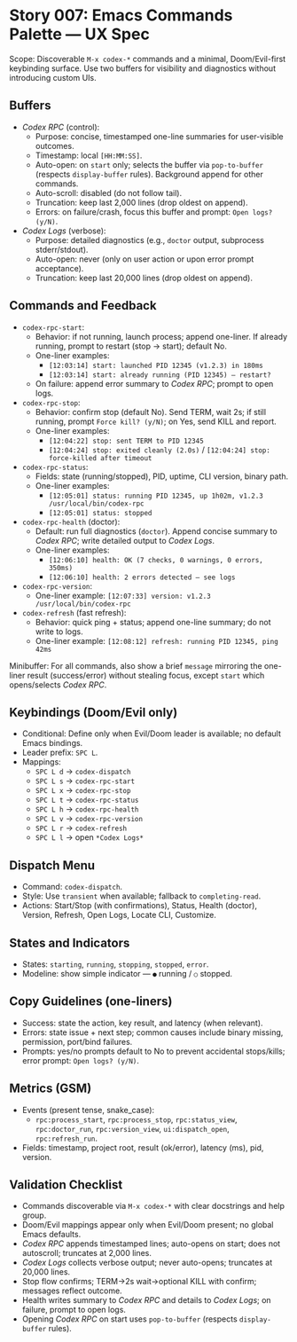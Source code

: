 # Story 007: Emacs Commands Palette — UX Spec

Scope: Discoverable `M-x codex-*` commands and a minimal, Doom/Evil-first keybinding surface. Use two buffers for visibility and diagnostics without introducing custom UIs.

## Buffers
- *Codex RPC* (control):
  - Purpose: concise, timestamped one-line summaries for user-visible outcomes.
  - Timestamp: local `[HH:MM:SS]`.
  - Auto-open: on `start` only; selects the buffer via `pop-to-buffer` (respects `display-buffer` rules). Background append for other commands.
  - Auto-scroll: disabled (do not follow tail).
  - Truncation: keep last 2,000 lines (drop oldest on append).
  - Errors: on failure/crash, focus this buffer and prompt: `Open logs? (y/N)`.
- *Codex Logs* (verbose):
  - Purpose: detailed diagnostics (e.g., `doctor` output, subprocess stderr/stdout).
  - Auto-open: never (only on user action or upon error prompt acceptance).
  - Truncation: keep last 20,000 lines (drop oldest on append).

## Commands and Feedback
- `codex-rpc-start`:
  - Behavior: if not running, launch process; append one-liner. If already running, prompt to restart (stop → start); default No.
  - One-liner examples:
    - `[12:03:14] start: launched PID 12345 (v1.2.3) in 180ms`
    - `[12:03:14] start: already running (PID 12345) — restart?`
  - On failure: append error summary to *Codex RPC*; prompt to open logs.
- `codex-rpc-stop`:
  - Behavior: confirm stop (default No). Send TERM, wait 2s; if still running, prompt `Force kill? (y/N)`; on Yes, send KILL and report.
  - One-liner examples:
    - `[12:04:22] stop: sent TERM to PID 12345`
    - `[12:04:24] stop: exited cleanly (2.0s)` / `[12:04:24] stop: force-killed after timeout`
- `codex-rpc-status`:
  - Fields: state (running/stopped), PID, uptime, CLI version, binary path.
  - One-liner examples:
    - `[12:05:01] status: running PID 12345, up 1h02m, v1.2.3 /usr/local/bin/codex-rpc`
    - `[12:05:01] status: stopped`
- `codex-rpc-health` (doctor):
  - Default: run full diagnostics (`doctor`). Append concise summary to *Codex RPC*; write detailed output to *Codex Logs*.
  - One-liner examples:
    - `[12:06:10] health: OK (7 checks, 0 warnings, 0 errors, 350ms)`
    - `[12:06:10] health: 2 errors detected — see logs`
- `codex-rpc-version`:
  - One-liner example: `[12:07:33] version: v1.2.3 /usr/local/bin/codex-rpc`
- `codex-refresh` (fast refresh):
  - Behavior: quick ping + status; append one-line summary; do not write to logs.
  - One-liner example: `[12:08:12] refresh: running PID 12345, ping 42ms`

Minibuffer: For all commands, also show a brief `message` mirroring the one-liner result (success/error) without stealing focus, except `start` which opens/selects *Codex RPC*.

## Keybindings (Doom/Evil only)
- Conditional: Define only when Evil/Doom leader is available; no default Emacs bindings.
- Leader prefix: `SPC L`.
- Mappings:
  - `SPC L d` → `codex-dispatch`
  - `SPC L s` → `codex-rpc-start`
  - `SPC L x` → `codex-rpc-stop`
  - `SPC L t` → `codex-rpc-status`
  - `SPC L h` → `codex-rpc-health`
  - `SPC L v` → `codex-rpc-version`
  - `SPC L r` → `codex-refresh`
  - `SPC L l` → open `*Codex Logs*`

## Dispatch Menu
- Command: `codex-dispatch`.
- Style: Use `transient` when available; fallback to `completing-read`.
- Actions: Start/Stop (with confirmations), Status, Health (doctor), Version, Refresh, Open Logs, Locate CLI, Customize.

## States and Indicators
- States: `starting`, `running`, `stopping`, `stopped`, `error`.
- Modeline: show simple indicator — `●` running / `○` stopped.

## Copy Guidelines (one-liners)
- Success: state the action, key result, and latency (when relevant).
- Errors: state issue + next step; common causes include binary missing, permission, port/bind failures.
- Prompts: yes/no prompts default to No to prevent accidental stops/kills; error prompt: `Open logs? (y/N)`.

## Metrics (GSM)
- Events (present tense, snake_case):
  - `rpc:process_start`, `rpc:process_stop`, `rpc:status_view`, `rpc:doctor_run`, `rpc:version_view`, `ui:dispatch_open`, `rpc:refresh_run`.
- Fields: timestamp, project root, result (ok/error), latency (ms), pid, version.

## Validation Checklist
- Commands discoverable via `M-x codex-*` with clear docstrings and help group.
- Doom/Evil mappings appear only when Evil/Doom present; no global Emacs defaults.
- *Codex RPC* appends timestamped lines; auto-opens on start; does not autoscroll; truncates at 2,000 lines.
- *Codex Logs* collects verbose output; never auto-opens; truncates at 20,000 lines.
- Stop flow confirms; TERM→2s wait→optional KILL with confirm; messages reflect outcome.
- Health writes summary to *Codex RPC* and details to *Codex Logs*; on failure, prompt to open logs.
 - Opening *Codex RPC* on start uses `pop-to-buffer` (respects `display-buffer` rules).
